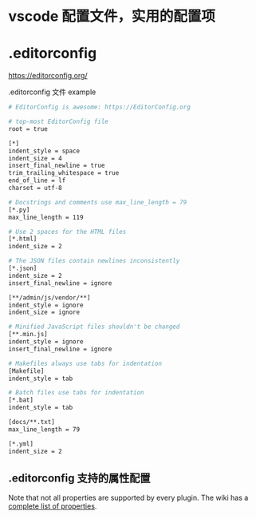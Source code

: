 
# vscode 配置文件，实用的配置项

<!-- more -->

# .editorconfig

https://editorconfig.org/

.editorconfig 文件 example

```bash
# EditorConfig is awesome: https://EditorConfig.org

# top-most EditorConfig file
root = true

[*]
indent_style = space
indent_size = 4
insert_final_newline = true
trim_trailing_whitespace = true
end_of_line = lf
charset = utf-8

# Docstrings and comments use max_line_length = 79
[*.py]
max_line_length = 119

# Use 2 spaces for the HTML files
[*.html]
indent_size = 2

# The JSON files contain newlines inconsistently
[*.json]
indent_size = 2
insert_final_newline = ignore

[**/admin/js/vendor/**]
indent_style = ignore
indent_size = ignore

# Minified JavaScript files shouldn't be changed
[**.min.js]
indent_style = ignore
insert_final_newline = ignore

# Makefiles always use tabs for indentation
[Makefile]
indent_style = tab

# Batch files use tabs for indentation
[*.bat]
indent_style = tab

[docs/**.txt]
max_line_length = 79

[*.yml]
indent_size = 2
```

## .editorconfig 支持的属性配置

Note that not all properties are supported by every plugin. The wiki has a [complete list of properties](https://github.com/editorconfig/editorconfig/wiki/EditorConfig-Properties).
